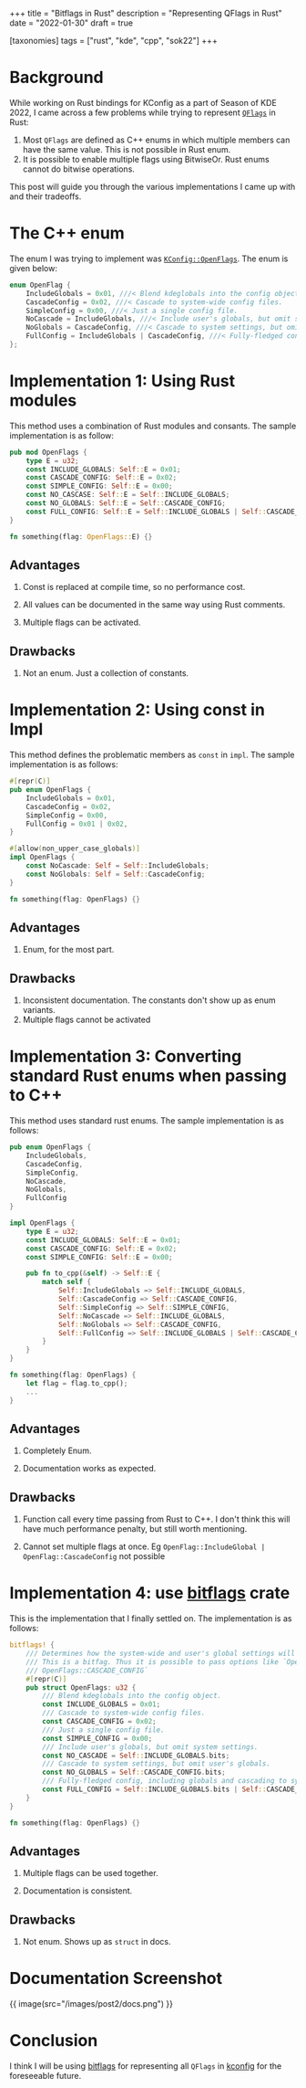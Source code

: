 +++
title = "Bitflags in Rust"
description = "Representing QFlags in Rust"
date = "2022-01-30"
draft = true

[taxonomies]
tags = ["rust", "kde", "cpp", "sok22"]
+++
# Background

While working on Rust bindings for KConfig as a part of Season of KDE 2022, I came across a few problems while trying to represent [`QFlags`](https://doc.qt.io/qt-5/qflags.html) in Rust:

1. Most `QFlags` are defined as C++ enums in which multiple members can have the same value. This is not possible in Rust enum.
2. It is possible to enable multiple flags using BitwiseOr. Rust enums cannot do bitwise operations.

<!-- more -->

This post will guide you through the various implementations I came up with and their tradeoffs.

# The C++ enum

The enum I was trying to implement was [`KConfig::OpenFlags`](https://api.kde.org/frameworks/kconfig/html/classKConfig.html#ad1f23964bbf8c11449e92a2596d15f7e). The enum is given below:

```cpp
enum OpenFlag {
    IncludeGlobals = 0x01, ///< Blend kdeglobals into the config object.
    CascadeConfig = 0x02, ///< Cascade to system-wide config files.
    SimpleConfig = 0x00, ///< Just a single config file.
    NoCascade = IncludeGlobals, ///< Include user's globals, but omit system settings.
    NoGlobals = CascadeConfig, ///< Cascade to system settings, but omit user's globals.
    FullConfig = IncludeGlobals | CascadeConfig, ///< Fully-fledged config, including globals and cascading to system settings
};
```

# Implementation 1: Using Rust modules

This method uses a combination of Rust modules and consants. The sample implementation is as follow:

```rust
pub mod OpenFlags {
    type E = u32;
    const INCLUDE_GLOBALS: Self::E = 0x01;
    const CASCADE_CONFIG: Self::E = 0x02;
    const SIMPLE_CONFIG: Self::E = 0x00;
    const NO_CASCASE: Self::E = Self::INCLUDE_GLOBALS;
    const NO_GLOBALS: Self::E = Self::CASCADE_CONFIG;
    const FULL_CONFIG: Self::E = Self::INCLUDE_GLOBALS | Self::CASCADE_CONFIG;
}

fn something(flag: OpenFlags::E) {}
```

## Advantages

1. Const is replaced at compile time, so no performance cost.

2. All values can be documented in the same way using Rust comments.

3. Multiple flags can be activated.

## Drawbacks

1. Not an enum. Just a collection of constants.

# Implementation 2: Using const in Impl

This method defines the problematic members as `const` in `impl`. The sample implementation is as follows:

```rust
#[repr(C)]
pub enum OpenFlags {
    IncludeGlobals = 0x01,
    CascadeConfig = 0x02,
    SimpleConfig = 0x00,
    FullConfig = 0x01 | 0x02,
}

#[allow(non_upper_case_globals)]
impl OpenFlags {
    const NoCascade: Self = Self::IncludeGlobals;
    const NoGlobals: Self = Self::CascadeConfig;
}

fn something(flag: OpenFlags) {}
```

## Advantages

1. Enum, for the most part.

## Drawbacks

1. Inconsistent documentation. The constants don't show up as enum variants.
2. Multiple flags cannot be activated

# Implementation 3: Converting standard Rust enums when passing to C++

This method uses standard rust enums. The sample implementation is as follows:

```rust
pub enum OpenFlags {
    IncludeGlobals,
    CascadeConfig,
    SimpleConfig,
    NoCascade,
    NoGlobals,
    FullConfig
}

impl OpenFlags {
    type E = u32;
    const INCLUDE_GLOBALS: Self::E = 0x01;
    const CASCADE_CONFIG: Self::E = 0x02;
    const SIMPLE_CONFIG: Self::E = 0x00;

    pub fn to_cpp(&self) -> Self::E {
        match self {
            Self::IncludeGlobals => Self::INCLUDE_GLOBALS,
            Self::CascadeConfig => Self::CASCADE_CONFIG,
            Self::SimpleConfig => Self::SIMPLE_CONFIG,
            Self::NoCascade => Self::INCLUDE_GLOBALS,
            Self::NoGlobals => Self::CASCADE_CONFIG,
            Self::FullConfig => Self::INCLUDE_GLOBALS | Self::CASCADE_CONFIG,
        }
    }
}

fn something(flag: OpenFlags) {
    let flag = flag.to_cpp();
    ...
}
```

## Advantages

1. Completely Enum.

2. Documentation works as expected.

## Drawbacks

1. Function call every time passing from Rust to C++. I don't think this will have much performance penalty, but still worth mentioning.

2. Cannot set multiple flags at once. Eg `OpenFlag::IncludeGlobal | OpenFlag::CascadeConfig` not possible

# Implementation 4: use [bitflags](https://crates.io/crates/bitflags) crate

This is the implementation that I finally settled on. The implementation is as follows:

```rust
bitflags! {
    /// Determines how the system-wide and user's global settings will affect the reading of the configuration.
    /// This is a bitfag. Thus it is possible to pass options like `OpenFlags::INCLUDE_GLOBALS |
    /// OpenFlags::CASCADE_CONFIG`
    #[repr(C)]
    pub struct OpenFlags: u32 {
        /// Blend kdeglobals into the config object.
        const INCLUDE_GLOBALS = 0x01;
        /// Cascade to system-wide config files.
        const CASCADE_CONFIG = 0x02;
        /// Just a single config file.
        const SIMPLE_CONFIG = 0x00;
        /// Include user's globals, but omit system settings.
        const NO_CASCADE = Self::INCLUDE_GLOBALS.bits;
        /// Cascade to system settings, but omit user's globals.
        const NO_GLOBALS = Self::CASCADE_CONFIG.bits;
        /// Fully-fledged config, including globals and cascading to system settings.
        const FULL_CONFIG = Self::INCLUDE_GLOBALS.bits | Self::CASCADE_CONFIG.bits;
    }
}

fn something(flag: OpenFlags) {}
```

## Advantages

1. Multiple flags can be used together.

2. Documentation is consistent.

## Drawbacks

1. Not enum. Shows up as `struct` in docs.

# Documentation Screenshot

{{ image(src="/images/post2/docs.png") }}

# Conclusion

I think I will be using [bitflags](https://crates.io/crates/bitflags) for representing all `QFlags` in [kconfig](https://invent.kde.org/oreki/kconfig-rs/-/tree/master) for the foreseeable future.
